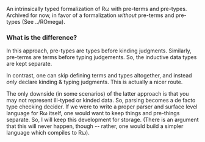 An intrinsically typed formalization of Rω with pre-terms and
pre-types. Archived for now, in favor of a formalization *without*
pre-terms and pre-types (See ../ROmega).


### What is the difference?

In this approach, pre-types are types before kinding judgments. Similarly,
pre-terms are terms before typing judgements. So, the inductive data types are
kept separate.

In contrast, one can skip defining terms and types altogether, and instead
*only* declare kinding & typing judgments. This is actually a nicer route. 

The only downside (in some scenarios) of the latter approach is that you may not
represent ill-typed or kinded data. So, parsing becomes a de facto type checking
decider. If we were to write a proper parser and surface level language for Rω
itself, one would want to keep things and pre-things separate. So, I will keep
this development for storage. (There is an argument that this will never happen,
though -- rather, one would build a simpler language which compiles to Rω).


